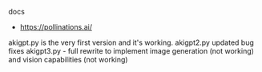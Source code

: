 






docs
- https://pollinations.ai/


akigpt.py is the very first version and it's working.
akigpt2.py updated bug fixes 
akigpt3.py 
    - full rewrite to implement image generation (not working) and vision capabilities (not working)